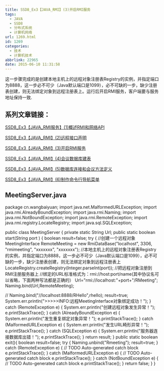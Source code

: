 ```yaml
---
title: SSD8_Ex3【JAVA_RMI】(3)开启RMI服务
tags:
  - JAVA
  - SSD8
  - 分布式系统
  - 计算机网络
url: 1269.html
id: 1269
categories:
  - 技术
  - 计算机技术
abbrlink: 22965
date: 2015-06-10 11:31:58
---
```


这一步骤完成的是创建本地主机上的远程对象注册表Registry的实例，并指定端口为8888，这一步必不可少（Java默认端口是1099），必不可缺的一步，缺少注册表创建，则无法绑定对象到远程注册表上。运行后开启RMI服务，客户端要与服务地址保持一致.

系列文章链接：
-------

[SSD8\_Ex3【JAVA\_RMI服务】(1)概述RMI和网络API](http://baiyuan.wang/ssd8-ex3-java-rmi-services-1-an-overview-of-rmi-and-web-api.html)

[SSD8\_Ex3【JAVA\_RMI】(2)远程接口声明](http://baiyuan.wang/ssd8-ex3-java-rmi-2-remote-interface-declarations.html)

[SSD8\_Ex3【JAVA\_RMI】(3)开启RMI服务](http://baiyuan.wang/ssd8-ex3-java-rmi-3-open-the-rmi-service.html)

[SSD8\_Ex3【JAVA\_RMI】(4)会议数据库建表](http://baiyuan.wang/ssd8-ex3-java-rmi-4-the-conference-database-tables.html)

[SSD8\_Ex3【JAVA\_RMI】(5)数据库连接和会议方法定义](http://baiyuan.wang/ssd8-ex3-java-rmi-5-the-database-connection-and-session-method-definition.html)

[SSD8\_Ex3【JAVA\_RMI】(6)制作命令行导航菜单](http://baiyuan.wang/java-rmi-6-making-the-command-line-navigation-menu.html)

MeetingServer.java
------------------

package cn.wangbaiyuan;
import java.net.MalformedURLException;
import java.rmi.AlreadyBoundException;
import java.rmi.Naming;
import java.rmi.NotBoundException;
import java.rmi.RemoteException;
import java.rmi.registry.LocateRegistry;
import java.sql.SQLException;

public class MeetingServer {
	private static String Url;
	 public static boolean start(String port ) { 
boolean result=false;
	        try { 
	            //创建一个远程对象 
	            MeetingInterface RemoteMeeting = new RmiDataBase("localhost", 3306, "rmimeeting",
						"xxxxxxx", "xxxxxxx"); 
	            //本地主机上的远程对象注册表Registry的实例，并指定端口为8888，这一步必不可少（Java默认端口是1099），必不可缺的一步，缺少注册表创建，则无法绑定对象到远程注册表上 
	            LocateRegistry.createRegistry(Integer.parseInt(port)); 
	            //把远程对象注册到RMI注册服务器上
	            //绑定的URL标准格式为：rmi://host:port/name(其中协议名可以省略，下面两种写法都是正确的）
	            Url="rmi://localhost:"+port+"/RMeeting";
	            Naming.bind(Url,RemoteMeeting); 
	            
//	            Naming.bind("//localhost:8888/RHello",rhello); 
	            result=true;
	            System.err.println(">>>>>INFO:远程MeetingInterface对象绑定成功！"); 
	        } catch (RemoteException e) { 
	            System.err.println("创建远程对象发生异常！"); 
	            e.printStackTrace(); 
	        } catch (AlreadyBoundException e) { 
	            System.err.println("发生重复绑定对象异常！"); 
	            e.printStackTrace(); 
	        } catch (MalformedURLException e) { 
	            System.err.println("发生URL畸形异常！"); 
	            e.printStackTrace(); 
	        } catch (SQLException e) {
				System.err.println("服务器连接数据库出错！"); 
				e.printStackTrace();
			}
			return result; 
	    } 
	 public static boolean exit(){
		 boolean result=false;
		 try {
			Naming.unbind("Rmeeting");
			result=true;
		} catch (RemoteException e) {
			// TODO Auto-generated catch block
			e.printStackTrace();
		} catch (MalformedURLException e) {
			// TODO Auto-generated catch block
			e.printStackTrace();
		} catch (NotBoundException e) {
			// TODO Auto-generated catch block
			e.printStackTrace();
		}
		return false;
	 }
}